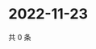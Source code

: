 # 2022-11-23

共 0 条

<!-- BEGIN WEIBO -->
<!-- 最后更新时间 Wed Nov 23 2022 19:12:37 GMT+0800 (China Standard Time) -->

<!-- END WEIBO -->
